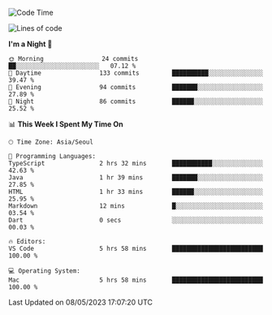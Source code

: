 <!--START_SECTION:waka-->
![Code Time](http://img.shields.io/badge/Code%20Time-8%20hrs%201%20min-blue)

![Lines of code](https://img.shields.io/badge/From%20Hello%20World%20I%27ve%20Written-2.8%20million%20lines%20of%20code-blue)

**I'm a Night 🦉** 

```text
🌞 Morning                24 commits          ██░░░░░░░░░░░░░░░░░░░░░░░   07.12 % 
🌆 Daytime                133 commits         ██████████░░░░░░░░░░░░░░░   39.47 % 
🌃 Evening                94 commits          ███████░░░░░░░░░░░░░░░░░░   27.89 % 
🌙 Night                  86 commits          ██████░░░░░░░░░░░░░░░░░░░   25.52 % 
```


📊 **This Week I Spent My Time On** 

```text
🕑︎ Time Zone: Asia/Seoul

💬 Programming Languages: 
TypeScript               2 hrs 32 mins       ███████████░░░░░░░░░░░░░░   42.63 % 
Java                     1 hr 39 mins        ███████░░░░░░░░░░░░░░░░░░   27.85 % 
HTML                     1 hr 33 mins        ██████░░░░░░░░░░░░░░░░░░░   25.95 % 
Markdown                 12 mins             █░░░░░░░░░░░░░░░░░░░░░░░░   03.54 % 
Dart                     0 secs              ░░░░░░░░░░░░░░░░░░░░░░░░░   00.03 % 

🔥 Editors: 
VS Code                  5 hrs 58 mins       █████████████████████████   100.00 % 

💻 Operating System: 
Mac                      5 hrs 58 mins       █████████████████████████   100.00 % 
```


 Last Updated on 08/05/2023 17:07:20 UTC
<!--END_SECTION:waka-->
